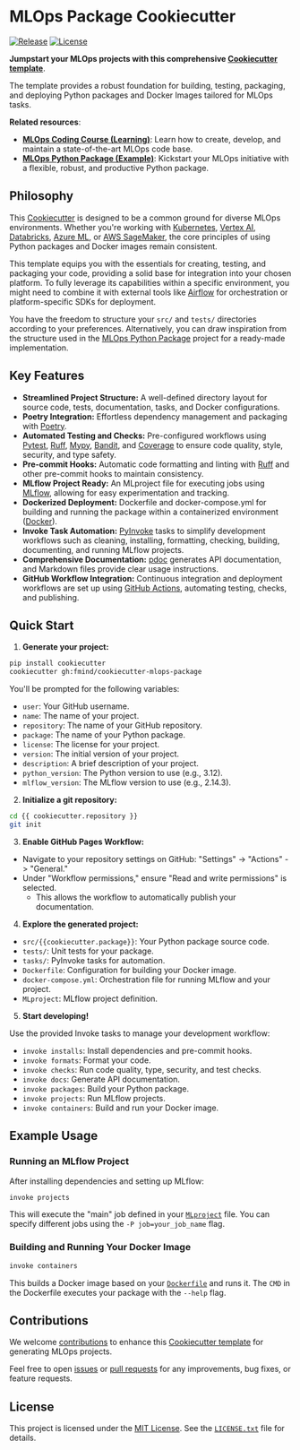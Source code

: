 # MLOps Package Cookiecutter

[![Release](https://img.shields.io/github/v/release/fmind/cookiecutter-mlops-package)](https://github.com/fmind/cookiecutter-mlops-package/releases)
[![License](https://img.shields.io/github/license/fmind/cookiecutter-mlops-package)](https://github.com/fmind/cookiecutter-mlops-package/blob/main/LICENSE.txt)

**Jumpstart your MLOps projects with this comprehensive [Cookiecutter template](https://cookiecutter.readthedocs.io/)**.

The template provides a robust foundation for building, testing, packaging, and deploying Python packages and Docker Images tailored for MLOps tasks.

**Related resources**:
- **[MLOps Coding Course (Learning)](https://mlops-coding-course.fmind.dev/)**: Learn how to create, develop, and maintain a state-of-the-art MLOps code base.
- **[MLOps Python Package (Example)](https://github.com/fmind/mlops-python-package)**: Kickstart your MLOps initiative with a flexible, robust, and productive Python package.

## Philosophy

This [Cookiecutter](https://cookiecutter.readthedocs.io/) is designed to be a common ground for diverse MLOps environments. Whether you're working with [Kubernetes](https://www.kubeflow.org/), [Vertex AI](https://cloud.google.com/vertex-ai), [Databricks](https://www.databricks.com/), [Azure ML](https://azure.microsoft.com/en-us/products/machine-learning), or [AWS SageMaker](https://aws.amazon.com/sagemaker/), the core principles of using Python packages and Docker images remain consistent.

This template equips you with the essentials for creating, testing, and packaging your code, providing a solid base for integration into your chosen platform. To fully leverage its capabilities within a specific environment, you might need to combine it with external tools like [Airflow](https://airflow.apache.org/) for orchestration or platform-specific SDKs for deployment.

You have the freedom to structure your `src/` and `tests/` directories according to your preferences. Alternatively, you can draw inspiration from the structure used in the [MLOps Python Package](https://github.com/fmind/mlops-python-package) project for a ready-made implementation.

## Key Features

* **Streamlined Project Structure:** A well-defined directory layout for source code, tests, documentation, tasks, and Docker configurations.
* **Poetry Integration:** Effortless dependency management and packaging with [Poetry](https://python-poetry.org/).
* **Automated Testing and Checks:** Pre-configured workflows using [Pytest](https://docs.pytest.org/), [Ruff](https://docs.astral.sh/ruff/), [Mypy](https://mypy.readthedocs.io/), [Bandit](https://bandit.readthedocs.io/), and [Coverage](https://coverage.readthedocs.io/) to ensure code quality, style, security, and type safety.
* **Pre-commit Hooks:** Automatic code formatting and linting with [Ruff](https://docs.astral.sh/ruff/) and other pre-commit hooks to maintain consistency.
* **MLflow Project Ready:** An MLproject file for executing jobs using [MLflow](https://mlflow.org/), allowing for easy experimentation and tracking.
* **Dockerized Deployment:** Dockerfile and docker-compose.yml for building and running the package within a containerized environment ([Docker](https://www.docker.com/)).
* **Invoke Task Automation:** [PyInvoke](https://www.pyinvoke.org/) tasks to simplify development workflows such as cleaning, installing, formatting, checking, building, documenting, and running MLflow projects.
* **Comprehensive Documentation:** [pdoc](https://pdoc.dev/) generates API documentation, and Markdown files provide clear usage instructions.
* **GitHub Workflow Integration:** Continuous integration and deployment workflows are set up using [GitHub Actions](https://github.com/features/actions), automating testing, checks, and publishing.


## Quick Start

1. **Generate your project:**

```bash
pip install cookiecutter
cookiecutter gh:fmind/cookiecutter-mlops-package
```

You'll be prompted for the following variables:

- `user`: Your GitHub username.
- `name`: The name of your project.
- `repository`: The name of your GitHub repository.
- `package`: The name of your Python package.
- `license`: The license for your project.
- `version`: The initial version of your project.
- `description`: A brief description of your project.
- `python_version`: The Python version to use (e.g., 3.12).
- `mlflow_version`: The MLflow version to use (e.g., 2.14.3).

2. **Initialize a git repository:**

```bash
cd {{ cookiecutter.repository }}
git init
```

3. **Enable GitHub Pages Workflow:**

- Navigate to your repository settings on GitHub: "Settings" -> "Actions" -> "General."
- Under "Workflow permissions," ensure "Read and write permissions" is selected.
    - This allows the workflow to automatically publish your documentation.

4. **Explore the generated project:**

- `src/{{cookiecutter.package}}`: Your Python package source code.
- `tests/`: Unit tests for your package.
- `tasks/`: PyInvoke tasks for automation.
- `Dockerfile`: Configuration for building your Docker image.
- `docker-compose.yml`: Orchestration file for running MLflow and your project.
- `MLproject`: MLflow project definition.

5. **Start developing!**

Use the provided Invoke tasks to manage your development workflow:

- `invoke installs`: Install dependencies and pre-commit hooks.
- `invoke formats`: Format your code.
- `invoke checks`: Run code quality, type, security, and test checks.
- `invoke docs`: Generate API documentation.
- `invoke packages`: Build your Python package.
- `invoke projects`: Run MLflow projects.
- `invoke containers`: Build and run your Docker image.

## Example Usage

### Running an MLflow Project

After installing dependencies and setting up MLflow:

```bash
invoke projects
```

This will execute the "main" job defined in your [`MLproject`](https://github.com/fmind/cookiecutter-mlops-package/blob/main/%7B%7Bcookiecutter.repository%7D%7D/MLproject) file. You can specify different jobs using the `-P job=your_job_name` flag.

### Building and Running Your Docker Image

```bash
invoke containers
```

This builds a Docker image based on your [`Dockerfile`](https://github.com/fmind/cookiecutter-mlops-package/blob/main/%7B%7Bcookiecutter.repository%7D%7D/Dockerfile) and runs it. The `CMD` in the Dockerfile executes your package with the `--help` flag.

## Contributions

We welcome [contributions](https://github.com/fmind/cookiecutter-mlops-package/blob/main/CODE_OF_CONDUCT.md) to enhance this [Cookiecutter template](https://cookiecutter.readthedocs.io/) for generating MLOps projects.

Feel free to open [issues](https://github.com/fmind/cookiecutter-mlops-package/issues) or [pull requests](https://github.com/fmind/cookiecutter-mlops-package/pulls) for any improvements, bug fixes, or feature requests.

## License

This project is licensed under the [MIT License](https://opensource.org/license/mit). See the [`LICENSE.txt`](https://github.com/fmind/cookiecutter-mlops-package/blob/main/LICENSE.txt) file for details.
